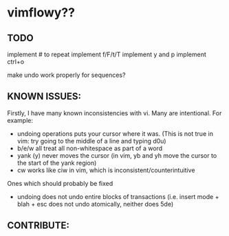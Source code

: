 # vimflowy?? #

## TODO ##

implement # to repeat
implement f/F/t/T
implement y and p
implement ctrl+o

make undo work properly for sequences?

## KNOWN ISSUES: ##

Firstly, I have many known inconsistencies with vi.  Many are intentional.  For example:
- undoing operations puts your cursor where it was.  (This is not true in vim: try going to the middle of a line and typing d0u)
- b/e/w all treat all non-whitespace as part of a word
- yank (y) never moves the cursor (in vim, yb and yh move the cursor to the start of the yank region)
- cw works like ciw in vim, which is inconsistent/counterintuitive

Ones which should probably be fixed
- undoing does not undo entire blocks of transactions (i.e. insert mode + blah + esc does not undo atomically, neither does 5de)

## CONTRIBUTE: ##

